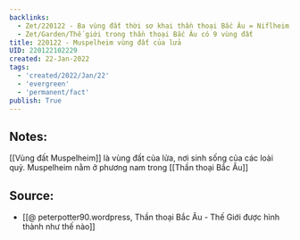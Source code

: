 ```yaml
---
backlinks:
  - Zet/220122 - Ba vùng đất thời sơ khai thần thoại Bắc Âu = Niflheim, Muspelheim, Ginnungagap
  - Zet/Garden/Thế giới trong thần thoại Bắc Âu có 9 vùng đất
title: 220122 - Muspelheim vùng đất của lửa
UID: 220122102229
created: 22-Jan-2022
tags:
  - 'created/2022/Jan/22'
  - 'evergreen'
  - 'permanent/fact'
publish: True
---
```

## Notes:
[[Vùng đất Muspelheim]] là vùng đất của lửa, nơi sinh sống của các loài quỷ. Muspelheim nằm ở phương nam trong [[Thần thoại Bắc Âu]]

## Source:
- [[@ peterpotter90.wordpress, Thần thoại Bắc Âu - Thế Giới được hình thành như thế nào]]



